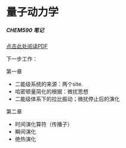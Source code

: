 # 量子动力学

##### CHEM590 笔记

[点击此处阅读PDF](https://github.com/liangye-whi/QuantumDynamics/blob/master/QuantumDynamics.pdf)

下一步工作：

第一章
- 二能级系统的来源：两个site. 
- 哈密顿量简化的根据：微扰思想
- 二能级体系下的拉比振动；微扰停止后的演化


第二章
- 时间演化算符（传播子）
- 瞬间演化
- 绝热演化
